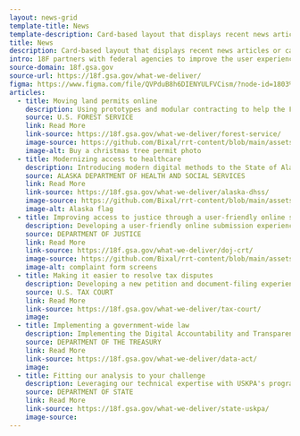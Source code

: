 ```yaml
---
layout: news-grid
template-title: News
template-description: Card-based layout that displays recent news articles or case studies
title: News
description: Card-based layout that displays recent news articles or case studies
intro: 18F partners with federal agencies to improve the user experience of government services by helping them build and buy technology. If you're looking to implement a requirement, update a public-facing website, or digitize a process, 18F can work with you to build a product or craft and execute an effective agile acquisition strategy.
source-domain: 18f.gsa.gov
source-url: https://18f.gsa.gov/what-we-deliver/
figma: https://www.figma.com/file/QVPduB8h6DIENYULFVCism/?node-id=1803%3A6488
articles:
  - title: Moving land permits online
    description: Using prototypes and modular contracting to help the Forest Service buy and develop an online permitting system
    source: U.S. FOREST SERVICE
    link: Read More
    link-source: https://18f.gsa.gov/what-we-deliver/forest-service/
    image-source: https://github.com/Bixal/rrt-content/blob/main/assets/img/xmas-tree-permit.png?raw=true
    image-alt: Buy a christmas tree permit photo
  - title: Modernizing access to healthcare
    description: Introducing modern digital methods to the State of Alaska’s eligibility system modernization project
    source: ALASKA DEPARTMENT OF HEALTH AND SOCIAL SERVICES
    link: Read More
    link-source: https://18f.gsa.gov/what-we-deliver/alaska-dhss/
    image-source: https://github.com/Bixal/rrt-content/blob/main/assets/img/alaska-flag.png?raw=true
    image-alt: Alaska flag
  - title: Improving access to justice through a user-friendly online submission experience
    description: Developing a user-friendly online submission experience for the civil rights complaint portal
    source: DEPARTMENT OF JUSTICE
    link: Read More
    link-source: https://18f.gsa.gov/what-we-deliver/doj-crt/
    image-source: https://github.com/Bixal/rrt-content/blob/main/assets/img/doj-crt-complaint-form.png?raw=true
    image-alt: complaint form screens
  - title: Making it easier to resolve tax disputes
    description: Developing a new petition and document-filing experience for taxpayers without lawyers, and a better case management workflow for Tax Court employees
    source: U.S. TAX COURT
    link: Read More
    link-source: https://18f.gsa.gov/what-we-deliver/tax-court/
    image:
  - title: Implementing a government-wide law
    description: Implementing the Digital Accountability and Transparency Act with one of the largest government-wide agile projects ever undertaken
    source: DEPARTMENT OF THE TREASURY
    link: Read More
    link-source: https://18f.gsa.gov/what-we-deliver/data-act/
    image:
  - title: Fitting our analysis to your challenge
    description: Leveraging our technical expertise with USKPA's program knowledge to improve the tracking of rough diamonds
    source: DEPARTMENT OF STATE
    link: Read More
    link-source: https://18f.gsa.gov/what-we-deliver/state-uskpa/
    image-source:
---
```

